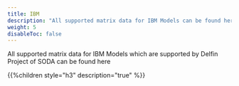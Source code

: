 ```yaml
---
title: IBM
description: "All supported matrix data for IBM Models can be found here"
weight: 5
disableToc: false
---
```


All supported matrix data for IBM Models which are supported by Delfin Project of SODA can be found here

{{%children style="h3" description="true" %}}